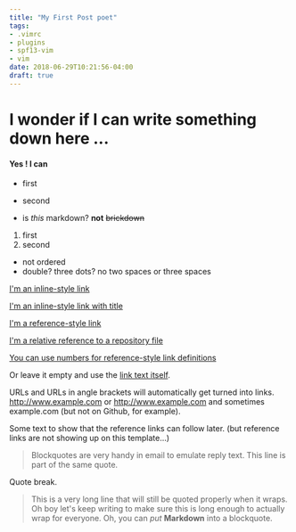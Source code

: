 ```yaml
---
title: "My First Post poet"
tags:
- .vimrc
- plugins
- spf13-vim
- vim
date: 2018-06-29T10:21:56-04:00
draft: true
---
```


# I wonder if I can write something down here ...

#### Yes ! I can

- first

- second

- is *this* markdown? **not** ~~brickdown~~

1. first
2. second

* not ordered
* double?
  three dots?
  no two spaces
   or three spaces

[I'm an inline-style link](https://www.google.com)

[I'm an inline-style link with title](https://www.google.com "Google's Homepage")

[I'm a reference-style link][Arbitrary case-insensitive reference text]

[I'm a relative reference to a repository file](../blob/master/LICENSE)

[You can use numbers for reference-style link definitions][1]

Or leave it empty and use the [link text itself].

URLs and URLs in angle brackets will automatically get turned into links. 
http://www.example.com or <http://www.example.com> and sometimes 
example.com (but not on Github, for example).

Some text to show that the reference links can follow later. (but reference links are not showing up on this template...)

[arbitrary case-insensitive reference text]: https://www.mozilla.org
[1]: http://slashdot.org
[link text itself]: http://www.reddit.com

> Blockquotes are very handy in email to emulate reply text.
> This line is part of the same quote.

Quote break.

> This is a very long line that will still be quoted properly when it wraps. Oh boy let's keep writing to make sure this is long enough to actually wrap for everyone. Oh, you can *put* **Markdown** into a blockquote. 






